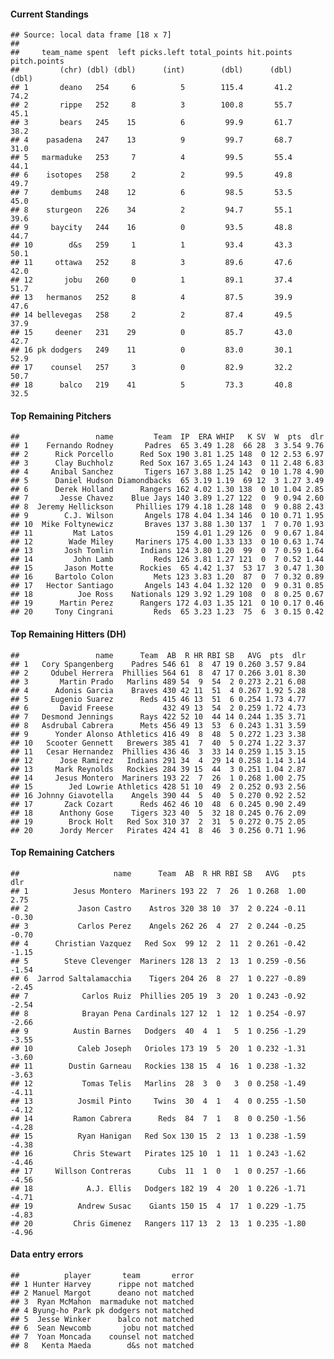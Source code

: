 #### Current Standings

    ## Source: local data frame [18 x 7]
    ## 
    ##     team_name spent  left picks.left total_points hit.points pitch.points
    ##         (chr) (dbl) (dbl)      (int)        (dbl)      (dbl)        (dbl)
    ## 1       deano   254     6          5        115.4       41.2         74.2
    ## 2       rippe   252     8          3        100.8       55.7         45.1
    ## 3       bears   245    15          6         99.9       61.7         38.2
    ## 4    pasadena   247    13          9         99.7       68.7         31.0
    ## 5   marmaduke   253     7          4         99.5       55.4         44.1
    ## 6    isotopes   258     2          2         99.5       49.8         49.7
    ## 7     dembums   248    12          6         98.5       53.5         45.0
    ## 8    sturgeon   226    34          2         94.7       55.1         39.6
    ## 9     baycity   244    16          0         93.5       48.8         44.7
    ## 10        d&s   259     1          1         93.4       43.3         50.1
    ## 11     ottawa   252     8          3         89.6       47.6         42.0
    ## 12       jobu   260     0          1         89.1       37.4         51.7
    ## 13   hermanos   252     8          4         87.5       39.9         47.6
    ## 14 bellevegas   258     2          2         87.4       49.5         37.9
    ## 15     deener   231    29          0         85.7       43.0         42.7
    ## 16 pk dodgers   249    11          0         83.0       30.1         52.9
    ## 17    counsel   257     3          0         82.9       32.2         50.7
    ## 18      balco   219    41          5         73.3       40.8         32.5

#### Top Remaining Pitchers

    ##                 name         Team  IP  ERA WHIP   K SV  W  pts  dlr
    ## 1    Fernando Rodney       Padres  65 3.49 1.28  66 28  3 3.54 9.76
    ## 2      Rick Porcello      Red Sox 190 3.81 1.25 148  0 12 2.53 6.97
    ## 3      Clay Buchholz      Red Sox 167 3.65 1.24 143  0 11 2.48 6.83
    ## 4     Anibal Sanchez       Tigers 167 3.88 1.25 142  0 10 1.78 4.90
    ## 5      Daniel Hudson Diamondbacks  65 3.19 1.19  69 12  3 1.27 3.49
    ## 6      Derek Holland      Rangers 162 4.02 1.30 138  0 10 1.04 2.85
    ## 7       Jesse Chavez    Blue Jays 140 3.89 1.27 122  0  9 0.94 2.60
    ## 8  Jeremy Hellickson     Phillies 179 4.18 1.28 148  0  9 0.88 2.43
    ## 9        C.J. Wilson       Angels 178 4.04 1.34 146  0 10 0.71 1.95
    ## 10  Mike Foltynewicz       Braves 137 3.88 1.30 137  1  7 0.70 1.93
    ## 11         Mat Latos              159 4.01 1.29 126  0  9 0.67 1.84
    ## 12        Wade Miley     Mariners 175 4.00 1.33 133  0 10 0.63 1.74
    ## 13       Josh Tomlin      Indians 124 3.80 1.20  99  0  7 0.59 1.64
    ## 14         John Lamb         Reds 126 3.81 1.27 121  0  7 0.52 1.44
    ## 15       Jason Motte      Rockies  65 4.42 1.37  53 17  3 0.47 1.30
    ## 16     Bartolo Colon         Mets 123 3.83 1.20  87  0  7 0.32 0.89
    ## 17   Hector Santiago       Angels 143 4.04 1.32 120  0  9 0.31 0.85
    ## 18          Joe Ross    Nationals 129 3.92 1.29 108  0  8 0.25 0.67
    ## 19      Martin Perez      Rangers 172 4.03 1.35 121  0 10 0.17 0.46
    ## 20     Tony Cingrani         Reds  65 3.23 1.23  75  6  3 0.15 0.42

#### Top Remaining Hitters (DH)

    ##                 name      Team  AB  R HR RBI SB   AVG  pts  dlr
    ## 1   Cory Spangenberg    Padres 546 61  8  47 19 0.260 3.57 9.84
    ## 2     Odubel Herrera  Phillies 564 61  8  47 17 0.266 3.01 8.30
    ## 3       Martin Prado   Marlins 489 54  9  54  2 0.273 2.21 6.08
    ## 4      Adonis Garcia    Braves 430 42 11  51  4 0.267 1.92 5.28
    ## 5     Eugenio Suarez      Reds 415 46 13  51  6 0.254 1.73 4.77
    ## 6       David Freese           432 49 13  54  2 0.259 1.72 4.73
    ## 7   Desmond Jennings      Rays 422 52 10  44 14 0.244 1.35 3.71
    ## 8   Asdrubal Cabrera      Mets 456 49 13  53  6 0.243 1.31 3.59
    ## 9      Yonder Alonso Athletics 416 49  8  48  5 0.272 1.23 3.38
    ## 10   Scooter Gennett   Brewers 385 41  7  40  5 0.274 1.22 3.37
    ## 11   Cesar Hernandez  Phillies 436 46  3  33 14 0.259 1.15 3.15
    ## 12      Jose Ramirez   Indians 291 34  4  29 14 0.258 1.14 3.14
    ## 13     Mark Reynolds   Rockies 284 39 15  44  3 0.251 1.04 2.87
    ## 14     Jesus Montero  Mariners 193 22  7  26  1 0.268 1.00 2.75
    ## 15        Jed Lowrie Athletics 428 51 10  49  2 0.252 0.93 2.56
    ## 16 Johnny Giavotella    Angels 390 44  5  40  5 0.270 0.92 2.52
    ## 17       Zack Cozart      Reds 462 46 10  48  6 0.245 0.90 2.49
    ## 18      Anthony Gose    Tigers 323 40  5  32 18 0.245 0.76 2.09
    ## 19        Brock Holt   Red Sox 310 37  2  31  5 0.272 0.75 2.05
    ## 20      Jordy Mercer   Pirates 424 41  8  46  3 0.256 0.71 1.96

#### Top Remaining Catchers

    ##                     name      Team  AB  R HR RBI SB   AVG   pts   dlr
    ## 1          Jesus Montero  Mariners 193 22  7  26  1 0.268  1.00  2.75
    ## 2           Jason Castro    Astros 320 38 10  37  2 0.224 -0.11 -0.30
    ## 3           Carlos Perez    Angels 262 26  4  27  2 0.244 -0.25 -0.70
    ## 4      Christian Vazquez   Red Sox  99 12  2  11  2 0.261 -0.42 -1.15
    ## 5        Steve Clevenger  Mariners 128 13  2  13  1 0.259 -0.56 -1.54
    ## 6  Jarrod Saltalamacchia    Tigers 204 26  8  27  1 0.227 -0.89 -2.45
    ## 7            Carlos Ruiz  Phillies 205 19  3  20  1 0.243 -0.92 -2.54
    ## 8            Brayan Pena Cardinals 127 12  1  12  1 0.254 -0.97 -2.66
    ## 9          Austin Barnes   Dodgers  40  4  1   5  1 0.256 -1.29 -3.55
    ## 10          Caleb Joseph   Orioles 173 19  5  20  1 0.232 -1.31 -3.60
    ## 11        Dustin Garneau   Rockies 138 15  4  16  1 0.238 -1.32 -3.63
    ## 12           Tomas Telis   Marlins  28  3  0   3  0 0.258 -1.49 -4.11
    ## 13          Josmil Pinto     Twins  30  4  1   4  0 0.255 -1.50 -4.12
    ## 14         Ramon Cabrera      Reds  84  7  1   8  0 0.250 -1.56 -4.28
    ## 15          Ryan Hanigan   Red Sox 130 15  2  13  1 0.238 -1.59 -4.38
    ## 16         Chris Stewart   Pirates 125 10  1  11  1 0.243 -1.62 -4.46
    ## 17     Willson Contreras      Cubs  11  1  0   1  0 0.257 -1.66 -4.56
    ## 18            A.J. Ellis   Dodgers 182 19  4  20  1 0.226 -1.71 -4.71
    ## 19          Andrew Susac    Giants 150 15  4  17  1 0.229 -1.75 -4.83
    ## 20         Chris Gimenez   Rangers 117 13  2  13  1 0.235 -1.80 -4.96

#### Data entry errors

    ##          player       team       error
    ## 1 Hunter Harvey      rippe not matched
    ## 2 Manuel Margot      deano not matched
    ## 3  Ryan McMahon  marmaduke not matched
    ## 4 Byung-ho Park pk dodgers not matched
    ## 5  Jesse Winker      balco not matched
    ## 6  Sean Newcomb       jobu not matched
    ## 7  Yoan Moncada    counsel not matched
    ## 8   Kenta Maeda        d&s not matched
